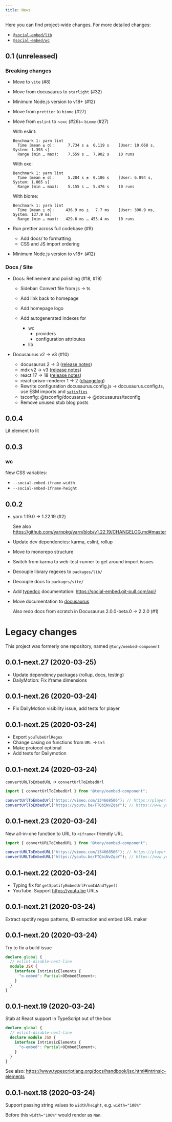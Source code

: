 ```yaml
---
title: News
---
```


Here you can find project-wide changes. For more detailed changes:

- [`@social-embed/lib`](https://social-embed.git-pull.com/docs/lib/release-notes)
- [`@social-embed/wc`](https://social-embed.git-pull.com/docs/wc/release-notes)

## 0.1 (unreleased)

### Breaking changes

- Move to `vite` (#8)
- Move from docusaurus to `starlight` (#32)
- Minimum Node.js version to v18+ (#12)
- Move from `prettier` to `biome` (#27)
- Move from `eslint` to ~`oxc` (#26)~ `biome` (#27)

  With eslint:

  ```
  Benchmark 1: yarn lint
    Time (mean ± σ):      7.734 s ±  0.119 s    [User: 10.668 s, System: 1.393 s]
    Range (min … max):    7.559 s …  7.902 s    10 runs
  ```

  With oxc:

  ```
  Benchmark 1: yarn lint
    Time (mean ± σ):      5.284 s ±  0.106 s    [User: 6.894 s, System: 1.065 s]
    Range (min … max):    5.155 s …  5.476 s    10 runs
  ```

  With biome:

  ```
  Benchmark 1: yarn lint
    Time (mean ± σ):     436.9 ms ±   7.7 ms    [User: 390.9 ms, System: 137.9 ms]
    Range (min … max):   429.6 ms … 455.4 ms    10 runs
  ```

- Run prettier across full codebase (#9)

  - Add docs/ to formatting
  - CSS and JS import ordering

- Minimum Node.js version to v18+ (#12)

### Docs / Site

- Docs: Refinement and polishing (#18, #19)

  - Sidebar: Convert file from js -> ts
  - Add link back to homepage
  - Add homepage logo
  - Add autogenerated indexes for

    - wc
      - providers
      - configuration attributes
    - lib

- Docusaurus v2 -> v3 (#10)

  - docusaurus 2 -> 3 ([release notes](https://docusaurus.io/blog/releases/3.0))
  - mdx v2 -> v3 ([release notes](https://mdxjs.com/blog/v3/))
  - react 17 -> 18 ([release notes](https://react.dev/blog/2022/03/29/react-v18))
  - react-prism-renderer 1 -> 2 ([changelog](https://github.com/FormidableLabs/prism-react-renderer/blob/prism-react-renderer%402.0.0/packages/prism-react-renderer/CHANGELOG.md))
  - Rewrite configuration docusaurus.config.js -> docusaurus.config.ts, use ESM imports and [`satisfies`](https://www.typescriptlang.org/docs/handbook/release-notes/typescript-4-9.html#the-satisfies-operator)
  - tsconfig: @tsconfig/docusarus -> @docusaurus/tsconfig
  - Remove unused stub blog posts

## 0.0.4

Lit element to lit

## 0.0.3

### wc

New CSS variables:

- `--social-embed-iframe-width`
- `--social-embed-iframe-height`

## 0.0.2

- yarn 1.19.0 -> 1.22.19 (#2)

  See also https://github.com/yarnpkg/yarn/blob/v1.22.19/CHANGELOG.md#master

- Update dev dependencies: karma, eslint, rollup
- Move to monorepo structure
- Switch from karma to web-test-runner to get around import issues
- Decouple library regexes to `packages/lib/`
- Decouple docs to `packages/site/`
- Add [typedoc] documentation: https://social-embed.git-pull.com/api/
- Move documentation to [docusaurus]

  Also redo docs from scratch in Docusaurus 2.0.0-beta.0 -> 2.2.0 (#1)

[typedoc]: https://typedoc.org/
[docusaurus]: https://docusaurus.io/

# Legacy changes

This project was formerly one repository, named `@tony/oembed-component`

## 0.0.1-next.27 (2020-03-25)

- Update dependency packages (rollup, docs, testing)
- DailyMotion: Fix iframe dimensions

## 0.0.1-next.26 (2020-03-24)

- Fix DailyMotion visibility issue, add tests for player

## 0.0.1-next.25 (2020-03-24)

- Export `youTubeUrlRegex`
- Change casing on functions from `URL` -> `Url`
- Make protocol optional
- Add tests for Dailymotion

## 0.0.1-next.24 (2020-03-24)

`convertURLToEmbedURL` -> `convertUrlToEmbedUrl`

```typescript
import { convertUrlToEmbedUrl } from "@tony/oembed-component";

convertUrlToEmbedUrl("https://vimeo.com/134668506"); // https://player.vimeo.com/video/134668506
convertUrlToEmbedUrl("https://youtu.be/FTQbiNvZqaY"); // https://www.youtube.com/embed/FTQbiNvZqaY
```

## 0.0.1-next.23 (2020-03-24)

New all-in-one function to URL to `<iframe>` friendly URL

```typescript
import { convertURLToEmbedURL } from "@tony/oembed-component";

convertURLToEmbedURL("https://vimeo.com/134668506"); // https://player.vimeo.com/video/134668506
convertURLToEmbedURL("https://youtu.be/FTQbiNvZqaY"); // https://www.youtube.com/embed/FTQbiNvZqaY
```

## 0.0.1-next.22 (2020-03-24)

- Typing fix for `getSpotifyEmbedUrlFromIdAndType()`
- YouTube: Support https://youtu.be URLs

## 0.0.1-next.21 (2020-03-24)

Extract spotify regex patterns, ID extraction and embed URL maker

## 0.0.1-next.20 (2020-03-24)

Try to fix a build issue

```typescript
declare global {
  // eslint-disable-next-line
  module JSX {
    interface IntrinsicElements {
      "o-embed": Partial<OEmbedElement>;
    }
  }
}
```

## 0.0.1-next.19 (2020-03-24)

Stab at React support in TypeScript out of the box

```typescript
declare global {
  // eslint-disable-next-line
  declare module JSX {
    interface IntrinsicElements {
      "o-embed": Partial<OEmbedElement>;
    }
  }
}
```

See also: https://www.typescriptlang.org/docs/handbook/jsx.html#intrinsic-elements

## 0.0.1-next.18 (2020-03-24)

Support passing string values to `width`/`height`, e.g. `width="100%"`

Before this `width="100%"` would render as `Nan`.
